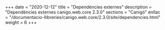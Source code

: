 +++
date        = "2020-12-12"
title       = "Dependències externes"
description = "Dependències externes canigo.web.core 2.3.0"
sections    = "Canigó"
enllac		= "/documentacio-llibreries/canigo.web.core/2.3.0/site/dependencies.html"
weight		= 6
+++
